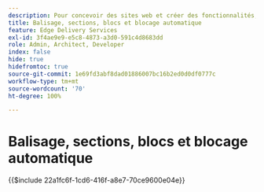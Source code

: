 ```yaml
---
description: Pour concevoir des sites web et créer des fonctionnalités, les équipes de développement utilisent les balises et le modèle DOM qui est rendu dynamiquement à partir du contenu. Les balises et le modèle DOM sont construits de manière à permettre une manipulation et un style flexibles. En même temps, ils offrent des fonctionnalités prêtes à l’emploi afin que l’équipe de développement n’ait pas à se soucier de certains aspects des sites web modernes.
title: Balisage, sections, blocs et blocage automatique
feature: Edge Delivery Services
exl-id: 3f4ae9e9-e5c8-4873-a3d0-591c4d8683dd
role: Admin, Architect, Developer
index: false
hide: true
hidefromtoc: true
source-git-commit: 1e69fd3abf8dad01886007bc16b2ed0d0df0777c
workflow-type: tm+mt
source-wordcount: '70'
ht-degree: 100%

---
```


# Balisage, sections, blocs et blocage automatique

{{$include 22a1fc6f-1cd6-416f-a8e7-70ce9600e04e}}
